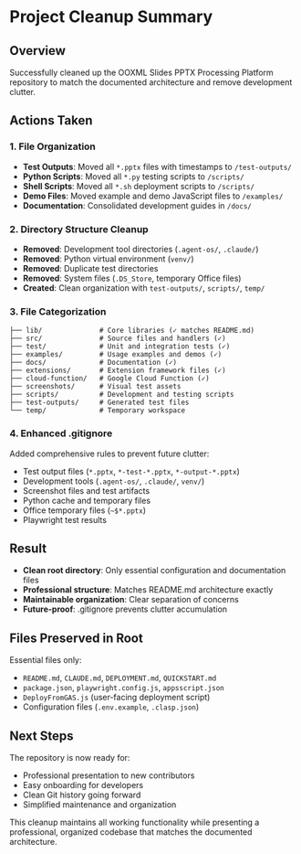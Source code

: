 # Project Cleanup Summary

## Overview
Successfully cleaned up the OOXML Slides PPTX Processing Platform repository to match the documented architecture and remove development clutter.

## Actions Taken

### 1. **File Organization**
- **Test Outputs**: Moved all `*.pptx` files with timestamps to `/test-outputs/`
- **Python Scripts**: Moved all `*.py` testing scripts to `/scripts/`
- **Shell Scripts**: Moved all `*.sh` deployment scripts to `/scripts/`
- **Demo Files**: Moved example and demo JavaScript files to `/examples/`
- **Documentation**: Consolidated development guides in `/docs/`

### 2. **Directory Structure Cleanup**
- **Removed**: Development tool directories (`.agent-os/`, `.claude/`)
- **Removed**: Python virtual environment (`venv/`)
- **Removed**: Duplicate test directories
- **Removed**: System files (`.DS_Store`, temporary Office files)
- **Created**: Clean organization with `test-outputs/`, `scripts/`, `temp/`

### 3. **File Categorization**
```
├── lib/              # Core libraries (✓ matches README.md)
├── src/              # Source files and handlers (✓)
├── test/             # Unit and integration tests (✓)
├── examples/         # Usage examples and demos (✓)
├── docs/             # Documentation (✓)
├── extensions/       # Extension framework files (✓)
├── cloud-function/   # Google Cloud Function (✓)
├── screenshots/      # Visual test assets
├── scripts/          # Development and testing scripts
├── test-outputs/     # Generated test files
└── temp/             # Temporary workspace
```

### 4. **Enhanced .gitignore**
Added comprehensive rules to prevent future clutter:
- Test output files (`*.pptx`, `*-test-*.pptx`, `*-output-*.pptx`)
- Development tools (`.agent-os/`, `.claude/`, `venv/`)
- Screenshot files and test artifacts
- Python cache and temporary files
- Office temporary files (`~$*.pptx`)
- Playwright test results

## Result
- **Clean root directory**: Only essential configuration and documentation files
- **Professional structure**: Matches README.md architecture exactly
- **Maintainable organization**: Clear separation of concerns
- **Future-proof**: .gitignore prevents clutter accumulation

## Files Preserved in Root
Essential files only:
- `README.md`, `CLAUDE.md`, `DEPLOYMENT.md`, `QUICKSTART.md`
- `package.json`, `playwright.config.js`, `appsscript.json`
- `DeployFromGAS.js` (user-facing deployment script)
- Configuration files (`.env.example`, `.clasp.json`)

## Next Steps
The repository is now ready for:
- Professional presentation to new contributors
- Easy onboarding for developers
- Clean Git history going forward
- Simplified maintenance and organization

This cleanup maintains all working functionality while presenting a professional, organized codebase that matches the documented architecture.